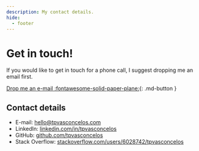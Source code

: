 ```yaml
---
description: My contact details.
hide:
  - footer
---
```


# Get in touch!

If you would like to get in touch for a phone call, I suggest dropping me an email first.


[Drop me an e-mail :fontawesome-solid-paper-plane:](mailto:hello@tpvasconcelos.com){: .md-button }


## Contact details

[comment]: <> ([:fontawesome-brands-stack-overflow:]&#40;&#41;)
  
- E-mail: [hello@tpvasconcelos.com](mailto:hello@tpvasconcelos.com)
- LinkedIn: [linkedin.com/in/tpvasconcelos](https://www.linkedin.com/in/tpvasconcelos/)
- GitHub: [github.com/tpvasconcelos](https://github.com/tpvasconcelos)
- Stack Overflow: [stackoverflow.com/users/6028742/tpvasconcelos](https://stackoverflow.com/users/6028742/tpvasconcelos)
